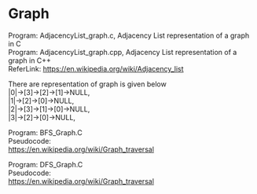 # Graph
Program: AdjacencyList_graph.c, Adjacency List representation of a graph in C  
Program: AdjacencyList_graph.cpp, Adjacency List representation of a graph in C++  
ReferLink: https://en.wikipedia.org/wiki/Adjacency_list  
  
There are representation of graph is given below  
|0|->[3]->[2]->[1]->NULL,  
|1|->[2]->[0]->NULL,  
|2|->[3]->[1]->[0]->NULL,  
|3|->[2]->[0]->NULL,  
  
Program: BFS_Graph.C  
Pseudocode:  
https://en.wikipedia.org/wiki/Graph_traversal  
  
Program: DFS_Graph.C  
Pseudocode:  
https://en.wikipedia.org/wiki/Graph_traversal  
